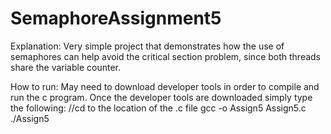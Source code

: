 # SemaphoreAssignment5
Explanation:
Very simple project that demonstrates how the use of semaphores can help avoid the critical section problem, since both threads share the variable counter.

How to run:
May need to download developer tools in order to compile and run the c program.
Once the developer tools are downloaded simply type the following:
  //cd to the location of the .c file
  gcc -o Assign5 Assign5.c
  ./Assign5
